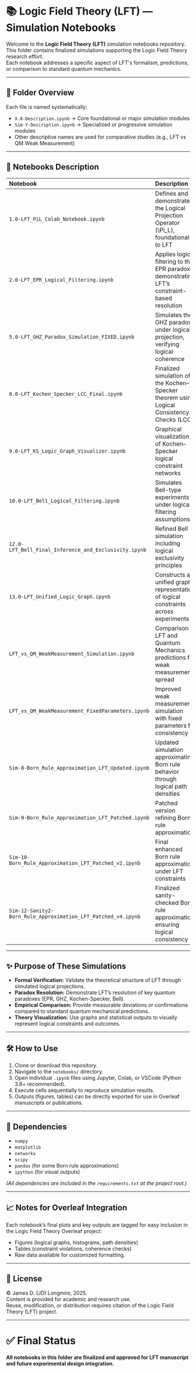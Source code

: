 # 📚 Logic Field Theory (LFT) — Simulation Notebooks

Welcome to the **Logic Field Theory (LFT)** simulation notebooks repository.  
This folder contains finalized simulations supporting the Logic Field Theory research effort.  
Each notebook addresses a specific aspect of LFT's formalism, predictions, or comparison to standard quantum mechanics.

---

## 📂 Folder Overview

Each file is named systematically:

- `X.0-Description.ipynb` → Core foundational or major simulation modules
- `Sim-Y-Description.ipynb` → Specialized or progressive simulation modules
- Other descriptive names are used for comparative studies (e.g., LFT vs QM Weak Measurement)

---

## 🧠 Notebooks Description

| **Notebook** | **Description** |
|:--|:--|
| `1.0-LFT_PiL_Colab_Notebook.ipynb` | Defines and demonstrates the Logical Projection Operator \(\Pi_L\), foundational to LFT |
| `2.0-LFT_EPR_Logical_Filtering.ipynb` | Applies logical filtering to the EPR paradox, demonstrating LFT’s constraint-based resolution |
| `5.0-LFT_GHZ_Paradox_Simulation_FIXED.ipynb` | Simulates the GHZ paradox under logical projection, verifying logical coherence |
| `8.0-LFT_Kochen_Specker_LCC_Final.ipynb` | Finalized simulation of the Kochen–Specker theorem using Logical Consistency Checks (LCC) |
| `9.0-LFT_KS_Logic_Graph_Visualizer.ipynb` | Graphical visualization of Kochen–Specker logical constraint networks |
| `10.0-LFT_Bell_Logical_Filtering.ipynb` | Simulates Bell-type experiments under logical filtering assumptions |
| `12.0-LFT_Bell_Final_Inference_and_Exclusivity.ipynb` | Refined Bell simulation including logical exclusivity principles |
| `13.0-LFT_Unified_Logic_Graph.ipynb` | Constructs a unified graph representation of logical constraints across experiments |
| `LFT_vs_QM_WeakMeasurement_Simulation.ipynb` | Comparison of LFT and Quantum Mechanics predictions for weak measurement spread |
| `LFT_vs_QM_WeakMeasurement_FixedParameters.ipynb` | Improved weak measurement simulation with fixed parameters for consistency |
| `Sim-8-Born_Rule_Approximation_LFT_Updated.ipynb` | Updated simulation approximating Born rule behavior through logical path densities |
| `Sim-9-Born_Rule_Approximation_LFT_Patched.ipynb` | Patched version refining Born rule approximation |
| `Sim-10-Born_Rule_Approximation_LFT_Patched_v2.ipynb` | Final enhanced Born rule approximation under LFT constraints |
| `Sim-12-Sanity2-Born_Rule_Approximation_LFT_Patched_v4.ipynb` | Finalized sanity-checked Born rule approximation, ensuring logical consistency |

---

## ✨ Purpose of These Simulations

- **Formal Verification:** Validate the theoretical structure of LFT through simulated logical projections.
- **Paradox Resolution:** Demonstrate LFT’s resolution of key quantum paradoxes (EPR, GHZ, Kochen-Specker, Bell).
- **Empirical Comparison:** Provide measurable deviations or confirmations compared to standard quantum mechanical predictions.
- **Theory Visualization:** Use graphs and statistical outputs to visually represent logical constraints and outcomes.

---

## 🛠️ How to Use

1. Clone or download this repository.
2. Navigate to the `notebooks/` directory.
3. Open individual `.ipynb` files using Jupyter, Colab, or VSCode (Python 3.8+ recommended).
4. Execute cells sequentially to reproduce simulation results.
5. Outputs (figures, tables) can be directly exported for use in Overleaf manuscripts or publications.

---

## 🧩 Dependencies

- `numpy`
- `matplotlib`
- `networkx`
- `scipy`
- `pandas` (for some Born rule approximations)
- `ipython` (for visual outputs)

*(All dependencies are included in the `requirements.txt` at the project root.)*

---

## 📈 Notes for Overleaf Integration

Each notebook’s final plots and key outputs are tagged for easy inclusion in the Logic Field Theory Overleaf project:
- Figures (logical graphs, histograms, path densities)
- Tables (constraint violations, coherence checks)
- Raw data available for customized formatting.

---

## 📜 License

© James D. (JD) Longmire, 2025.  
Content is provided for academic and research use.  
Reuse, modification, or distribution requires citation of the Logic Field Theory (LFT) project.

---

# ✅ Final Status
**All notebooks in this folder are finalized and approved for LFT manuscript and future experimental design integration.**
